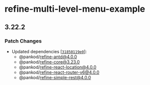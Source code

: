 # refine-multi-level-menu-example

## 3.22.2

### Patch Changes

-   Updated dependencies [[`31850119e0`](https://github.com/pankod/refine/commit/31850119e069b93f0b5146b039a86e736164383e)]:
    -   @pankod/refine-antd@4.0.0
    -   @pankod/refine-core@3.23.0
    -   @pankod/refine-react-location@4.0.0
    -   @pankod/refine-react-router-v6@4.0.0
    -   @pankod/refine-simple-rest@4.0.0
